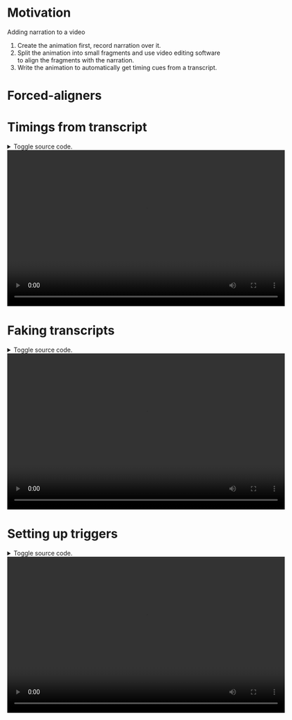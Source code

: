 # Motivation

Adding narration to a video 

 1. Create the animation first, record narration over it.
 2. Split the animation into small fragments and use video editing software to align the fragments with the narration.
 3. Write the animation to automatically get timing cues from a transcript.

# Forced-aligners

# Timings from transcript

<details>
  <summary>Toggle source code.</summary>
  <pre><code class="haskell">{!examples/voice_transcript.hs!}</code></pre>
</details>
<video width="640" height="360" controls>
  <source src="https://i.imgur.com/9Fxqgkz.mp4">
</video><br/>

# Faking transcripts

<details>
  <summary>Toggle source code.</summary>
  <pre><code class="haskell">{!examples/voice_fake.hs!}</code></pre>
</details>
<video width="640" height="360" controls>
  <source src="https://i.imgur.com/UacO6Qh.mp4">
</video><br/>


# Setting up triggers

<details>
  <summary>Toggle source code.</summary>
  <pre><code class="haskell">{!examples/voice_triggers.hs!}</code></pre>
</details>
<video width="640" height="360" controls>
  <source src="https://i.imgur.com/efPy460.mp4">
</video><br/>
